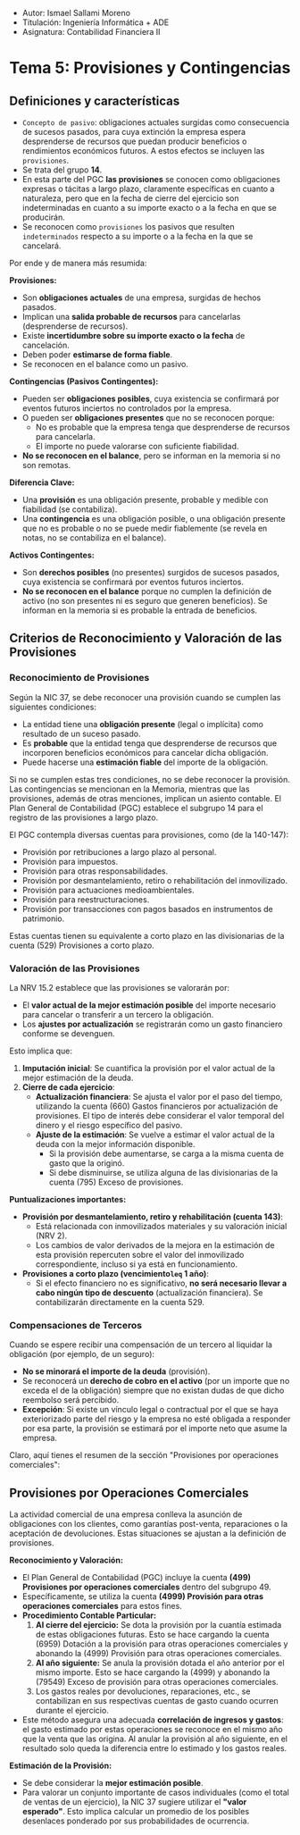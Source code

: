 * Autor: Ismael Sallami Moreno
* Titulación: Ingeniería Informática + ADE
* Asignatura: Contabilidad Financiera II

# Tema 5: Provisiones y Contingencias

## Definiciones y características

- `Concepto de pasivo`: obligaciones actuales surgidas como consecuencia de sucesos pasados, para cuya extinción la empresa espera desprenderse de recursos que puedan producir beneficios o rendimientos económicos futuros. A estos efectos se incluyen las `provisiones`.
- Se trata del grupo **14**.
- En esta parte del PGC __las provisiones__ se conocen como obligaciones expresas o tácitas a largo plazo, claramente específicas en cuanto a naturaleza, pero que en la fecha de cierre del ejercicio son indeterminadas en cuanto a su importe exacto o a la fecha en que se producirán.
- Se reconocen como `provisiones` los pasivos que resulten `indeterminados` respecto a su importe o a la fecha en la que se cancelará.

Por ende y de manera más resumida:

**Provisiones:**

* Son **obligaciones actuales** de una empresa, surgidas de hechos pasados.
* Implican una **salida probable de recursos** para cancelarlas (desprenderse de recursos).
* Existe **incertidumbre sobre su importe exacto o la fecha** de cancelación.
* Deben poder **estimarse de forma fiable**.
* Se reconocen en el balance como un pasivo.

**Contingencias (Pasivos Contingentes):**

* Pueden ser **obligaciones posibles**, cuya existencia se confirmará por eventos futuros inciertos no controlados por la empresa.
* O pueden ser **obligaciones presentes** que no se reconocen porque:
    * No es probable que la empresa tenga que desprenderse de recursos para cancelarla.
    * El importe no puede valorarse con suficiente fiabilidad.
* **No se reconocen en el balance**, pero se informan en la memoria si no son remotas.

**Diferencia Clave:**

* Una **provisión** es una obligación presente, probable y medible con fiabilidad (se contabiliza).
* Una **contingencia** es una obligación posible, o una obligación presente que no es probable o no se puede medir fiablemente (se revela en notas, no se contabiliza en el balance).

**Activos Contingentes:**

* Son **derechos posibles** (no presentes) surgidos de sucesos pasados, cuya existencia se confirmará por eventos futuros inciertos.
* **No se reconocen en el balance** porque no cumplen la definición de activo (no son presentes ni es seguro que generen beneficios). Se informan en la memoria si es probable la entrada de beneficios.

## Criterios de Reconocimiento y Valoración de las Provisiones

### Reconocimiento de Provisiones

Según la NIC 37, se debe reconocer una provisión cuando se cumplen las siguientes condiciones:

* La entidad tiene una **obligación presente** (legal o implícita) como resultado de un suceso pasado.
* Es **probable** que la entidad tenga que desprenderse de recursos que incorporen beneficios económicos para cancelar dicha obligación.
* Puede hacerse una **estimación fiable** del importe de la obligación.

Si no se cumplen estas tres condiciones, no se debe reconocer la provisión. Las contingencias se mencionan en la Memoria, mientras que las provisiones, además de otras menciones, implican un asiento contable. El Plan General de Contabilidad (PGC) establece el subgrupo 14 para el registro de las provisiones a largo plazo.

El PGC contempla diversas cuentas para provisiones, como (de la 140-147):

* Provisión por retribuciones a largo plazo al personal.
* Provisión para impuestos.
* Provisión para otras responsabilidades.
* Provisión por desmantelamiento, retiro o rehabilitación del inmovilizado.
* Provisión para actuaciones medioambientales.
* Provisión para reestructuraciones.
* Provisión por transacciones con pagos basados en instrumentos de patrimonio.

Estas cuentas tienen su equivalente a corto plazo en las divisionarias de la cuenta (529) Provisiones a corto plazo.

### Valoración de las Provisiones

La NRV 15.2 establece que las provisiones se valorarán por:

* El **valor actual de la mejor estimación posible** del importe necesario para cancelar o transferir a un tercero la obligación.
* Los **ajustes por actualización** se registrarán como un gasto financiero conforme se devenguen.

Esto implica que:

1.  **Imputación inicial**: Se cuantifica la provisión por el valor actual de la mejor estimación de la deuda.
2.  **Cierre de cada ejercicio**:
    * **Actualización financiera**: Se ajusta el valor por el paso del tiempo, utilizando la cuenta (660) Gastos financieros por actualización de provisiones. El tipo de interés debe considerar el valor temporal del dinero y el riesgo específico del pasivo.
    * **Ajuste de la estimación**: Se vuelve a estimar el valor actual de la deuda con la mejor información disponible.
        * Si la provisión debe aumentarse, se carga a la misma cuenta de gasto que la originó.
        * Si debe disminuirse, se utiliza alguna de las divisionarias de la cuenta (795) Exceso de provisiones.

**Puntualizaciones importantes:**

* **Provisión por desmantelamiento, retiro y rehabilitación (cuenta 143)**:
    * Está relacionada con inmovilizados materiales y su valoración inicial (NRV 2).
    * Los cambios de valor derivados de la mejora en la estimación de esta provisión repercuten sobre el valor del inmovilizado correspondiente, incluso si ya está en funcionamiento.
* **Provisiones a corto plazo (vencimiento`leq` 1 año)**:
    * Si el efecto financiero no es significativo, **no será necesario llevar a cabo ningún tipo de descuento** (actualización financiera). Se contabilizarán directamente en la cuenta 529.

### Compensaciones de Terceros

Cuando se espere recibir una compensación de un tercero al liquidar la obligación (por ejemplo, de un seguro):

* **No se minorará el importe de la deuda** (provisión).
* Se reconocerá un **derecho de cobro en el activo** (por un importe que no exceda el de la obligación) siempre que no existan dudas de que dicho reembolso será percibido.
* **Excepción**: Si existe un vínculo legal o contractual por el que se haya exteriorizado parte del riesgo y la empresa no esté obligada a responder por esa parte, la provisión se estimará por el importe neto que asume la empresa.

Claro, aquí tienes el resumen de la sección "Provisiones por operaciones comerciales":

## Provisiones por Operaciones Comerciales

La actividad comercial de una empresa conlleva la asunción de obligaciones con los clientes, como garantías post-venta, reparaciones o la aceptación de devoluciones. Estas situaciones se ajustan a la definición de provisiones.

**Reconocimiento y Valoración:**

* El Plan General de Contabilidad (PGC) incluye la cuenta **(499) Provisiones por operaciones comerciales** dentro del subgrupo 49.
* Específicamente, se utiliza la cuenta **(4999) Provisión para otras operaciones comerciales** para estos fines.
* **Procedimiento Contable Particular:**
    1.  **Al cierre del ejercicio:** Se dota la provisión por la cuantía estimada de estas obligaciones futuras. Esto se hace cargando la cuenta (6959) Dotación a la provisión para otras operaciones comerciales y abonando la (4999) Provisión para otras operaciones comerciales.
    2.  **Al año siguiente:** Se anula la provisión dotada el año anterior por el mismo importe. Esto se hace cargando la (4999) y abonando la (79549) Exceso de provisión para otras operaciones comerciales.
    3.  Los gastos reales por devoluciones, reparaciones, etc., se contabilizan en sus respectivas cuentas de gasto cuando ocurren durante el ejercicio.
* Este método asegura una adecuada **correlación de ingresos y gastos**: el gasto estimado por estas operaciones se reconoce en el mismo año que la venta que las origina. Al anular la provisión al año siguiente, en el resultado solo queda la diferencia entre lo estimado y los gastos reales.

**Estimación de la Provisión:**

* Se debe considerar la **mejor estimación posible**.
* Para valorar un conjunto importante de casos individuales (como el total de ventas de un ejercicio), la NIC 37 sugiere utilizar el **"valor esperado"**. Esto implica calcular un promedio de los posibles desenlaces ponderado por sus probabilidades de ocurrencia.